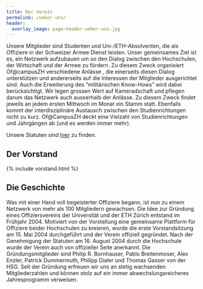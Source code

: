 ```yaml
---
title: Der Verein
permalink: /ueber-uns/
header:
  overlay_image: page-header-ueber-uns.jpg
---
```


Unsere Mitglieder sind Studenten und Uni-/ETH-Absolventen, die als Offiziere in der Schweizer Armee Dienst leisten. Unser gemeinsames Ziel ist es, ein Netzwerk aufzubauen um so den Dialog zwischen den Hochschulen, der Wirtschaft und der Armee zu fördern. Zu diesem Zweck organisiert Of@campusZH verschiedene Anlässe , die einerseits diesen Dialog unterstützen und andererseits auf die Interessen der Mitglieder ausgerichtet sind. Auch die Erweiterung des “militärischen Know-Hows” wird dabei berücksichtigt. Wir legen grossen Wert auf Kameradschaft und pflegen darum das Netzwerk auch ausserhalb der Anlässe. Zu diesem Zweck findet jeweils an jedem ersten Mittwoch im Monat ein Stamm statt. Ebenfalls kommt der interdisziplinäre Austausch zwischen den Studienrichtungen nicht zu kurz. Of@CampusZH deckt eine Vielzahl von Studienrichtungen und Jahrgängen ab (und es werden immer mehr).

Unsere Statuten sind [hier](/downloads/statuten.pdf) zu finden.

## Der Vorstand

{% include vorstand.html %}


## Die Geschichte

Was mit einer Hand voll begeisterter Offiziere begann, ist nun zu einem Netzwerk von mehr als 100 Mitgliedern gewachsen.
Die Idee zur Gr&uuml;ndung eines Offiziersvereins der Universit&auml;t und der ETH Z&uuml;rich entstand im Fr&uuml;hjahr 2004.
Motiviert von der Vorstellung eine gemeinsame Plattform f&uuml;r Offiziere beider Hochschulen zu kreieren, wurde die erste Vorstandsitzung am 15. Mai 2004 durchgef&uuml;hrt und der Verein offiziell gegr&uuml;ndet.
Nach der Genehmigung der Statuten am 16. August 2004 durch die Hochschule wurde der Verein auch von offizieller Seite anerkannt.
Die Gr&uuml;ndungsmitglieder sind Philip R. Bornhauser, Pablo Breitenmoser, Alex Enzler, Patrick Dummermuth, Philipp Dialer und Thomas Gasser von der HSG.
Seit der Gr&uuml;ndung erfreuen wir uns an stetig wachsenden Mitgliederzahlen und k&ouml;nnen stolz auf ein immer abwechslungsreicheres Jahresprogramm verweisen.
